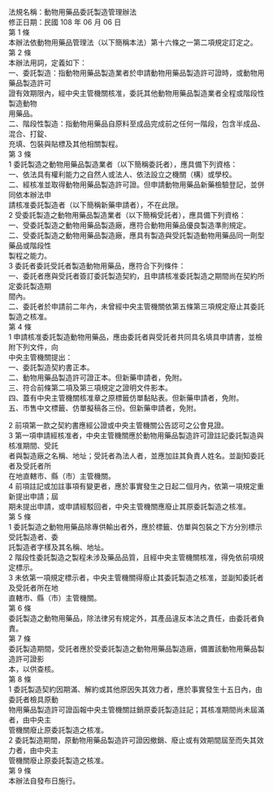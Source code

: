 法規名稱：動物用藥品委託製造管理辦法  
修正日期：民國 108 年 06 月 06 日  
第 1 條  
本辦法依動物用藥品管理法（以下簡稱本法）第十六條之一第二項規定訂定之。  
第 2 條  
本辦法用詞，定義如下：  
一、委託製造：指動物用藥品製造業者於申請動物用藥品製造許可證時，或動物用藥品製造許可  
證有效期限內，經中央主管機關核准，委託其他動物用藥品製造業者全程或階段性製造動物  
用藥品。  
二、階段性製造：指動物用藥品自原料至成品完成前之任何一階段，包含半成品、混合、打錠、  
充填、包裝與貼標及其他相關製程。  
第 3 條  
1 委託製造之動物用藥品製造業者（以下簡稱委託者），應具備下列資格：  
一、依法具有權利能力之自然人或法人、依法設立之機關（構）或學校。  
二、經核准並取得動物用藥品製造許可證。但申請動物用藥品新藥檢驗登記，並併同依本辦法申  
請核准委託製造者（以下簡稱新藥申請者），不在此限。  
2 受委託製造之動物用藥品製造業者（以下簡稱受託者），應具備下列資格：  
一、受委託製造之動物用藥品製造廠，應符合動物用藥品優良製造準則規定。  
二、受委託製造之動物用藥品製造廠，應具有製造與受託製造動物用藥品同一劑型藥品或階段性  
製程之能力。  
3 委託者委託受託者製造動物用藥品，應符合下列條件：  
一、委託者應與受託者簽訂委託製造契約，且申請核准委託製造之期間尚在契約所定委託製造期  
間內。  
二、委託者於申請前二年內，未曾經中央主管機關依第五條第三項規定廢止其委託製造之核准。  
第 4 條  
1 申請核准委託製造動物用藥品，應由委託者與受託者共同具名填具申請書，並檢附下列文件，向  
中央主管機關提出：  
一、委託製造契約書正本。  
二、動物用藥品製造許可證正本。但新藥申請者，免附。  
三、符合前條第二項及第三項規定之證明文件影本。  
四、蓋有中央主管機關核准章之原標籤仿單黏貼表。但新藥申請者，免附。  
五、市售中文標籤、仿單擬稿各三份。但新藥申請者，免附。  


2 前項第一款之契約書應經公證或中央主管機關公告認可之公會見證。  
3 第一項申請經核准者，中央主管機關應於動物用藥品製造許可證註記委託製造與核准期間、受託  
者與製造廠之名稱、地址；受託者為法人者，並應加註其負責人姓名。並副知委託者及受託者所  
在地直轄市、縣（市）主管機關。  
4 前項註記或加註事項有變更者，應於事實發生之日起二個月內，依第一項規定重新提出申請；屆  
期未提出申請，或申請經駁回者，中央主管機關應廢止其原委託製造之核准。  
第 5 條  
1 委託製造之動物用藥品除專供輸出者外，應於標籤、仿單與包裝之下方分別標示受託製造者、委  
託製造者字樣及其名稱、地址。  
2 階段性委託製造之製程未涉及藥品品質，且經中央主管機關核准，得免依前項規定標示。  
3 未依第一項規定標示者，中央主管機關得廢止其委託製造之核准，並副知委託者及受託者所在地  
直轄市、縣（市）主管機關。  
第 6 條  
委託製造之動物用藥品，除法律另有規定外，其產品違反本法之責任，由委託者負責。  
第 7 條  
委託製造期間，受託者應於受委託製造之動物用藥品製造廠，備置該動物用藥品製造許可證影  
本，以供查核。  
第 8 條  
1 委託製造契約因期滿、解約或其他原因失其效力者，應於事實發生十五日內，由委託者檢具原動  
物用藥品製造許可證函報中央主管機關註銷原委託製造註記；其核准期間尚未屆滿者，由中央主  
管機關廢止原委託製造之核准。  
2 委託製造期間，原動物用藥品製造許可證因撤銷、廢止或有效期間屆至而失其效力者，由中央主  
管機關廢止原委託製造之核准。  
第 9 條  
本辦法自發布日施行。  


